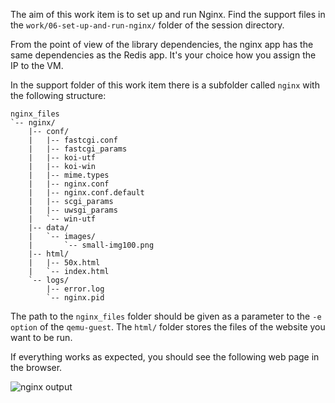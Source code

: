 The aim of this work item is to set up and run Nginx.
Find the support files in the `work/06-set-up-and-run-nginx/` folder of the session directory.

From the point of view of the library dependencies, the nginx app has the same dependencies as the Redis app.
It's your choice how you assign the IP to the VM.

In the support folder of this work item there is a subfolder called `nginx` with the following structure:

```
nginx_files
`-- nginx/
    |-- conf/
    |   |-- fastcgi.conf
    |   |-- fastcgi_params
    |   |-- koi-utf
    |   |-- koi-win
    |   |-- mime.types
    |   |-- nginx.conf
    |   |-- nginx.conf.default
    |   |-- scgi_params
    |   |-- uwsgi_params
    |   `-- win-utf
    |-- data/
    |   `-- images/
    |       `-- small-img100.png
    |-- html/
    |   |-- 50x.html
    |   `-- index.html
    `-- logs/
        |-- error.log
        `-- nginx.pid
```

The path to the `nginx_files` folder should be given as a parameter to the `-e option` of the `qemu-guest`.
The `html/` folder stores the files of the website you want to be run.

If everything works as expected, you should see the following web page in the browser.

![nginx output](/docs/sessions/04-complex-applications/images/nginx_output.png)

